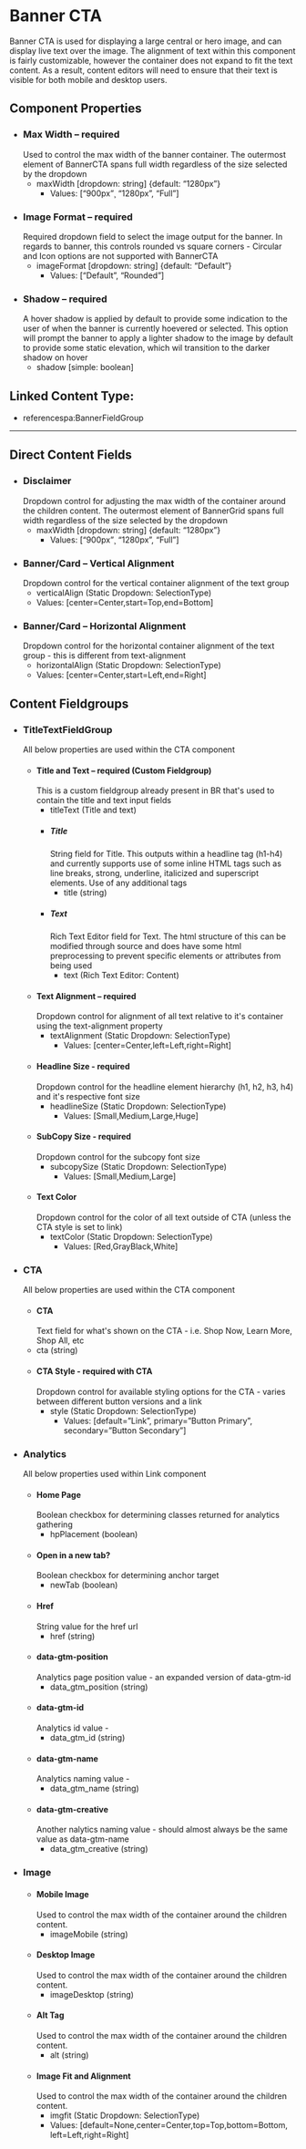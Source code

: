 # Banner CTA

Banner CTA is used for displaying a large central or hero image, and can display live text over the image. The alignment of text within this component is fairly customizable, however the container does not expand to fit the text content. As a result, content editors will need to ensure that their text is visible for both mobile and desktop users.

## Component Properties

- ### Max Width – required
  Used to control the max width of the banner container. The outermost element of BannerCTA spans full width regardless of the size selected by the dropdown
  - maxWidth [dropdown: string] {default: “1280px”}
    - Values: [“900px”¸ “1280px”, “Full”]
- ### Image Format – required
  Required dropdown field to select the image output for the banner. In regards to banner, this controls rounded vs square corners - Circular and Icon options are not supported with BannerCTA
  - imageFormat [dropdown: string] {default: “Default”}
    - Values: [“Default”, “Rounded”]
- ### Shadow – required
  A hover shadow is applied by default to provide some indication to the user of when the banner is currently hoevered or selected. This option will prompt the banner to apply a lighter shadow to the image by default to provide some static elevation, which wil transition to the darker shadow on hover
  - shadow [simple: boolean]

## Linked Content Type:

- referencespa:BannerFieldGroup

---

## Direct Content Fields

- ### Disclaimer
  Dropdown control for adjusting the max width of the container around the children content. The outermost element of BannerGrid spans full width regardless of the size selected by the dropdown
  - maxWidth [dropdown: string] {default: “1280px”}
    - Values: [“900px”¸ “1280px”, “Full”]
- ### Banner/Card – Vertical Alignment
  Dropdown control for the vertical container alignment of the text group
  - verticalAlign (Static Dropdown: SelectionType)
  - Values: [center=Center,start=Top,end=Bottom]
- ### Banner/Card – Horizontal Alignment
  Dropdown control for the horizontal container alignment of the text group - this is different from text-alignment
  - horizontalAlign (Static Dropdown: SelectionType)
  - Values: [center=Center,start=Left,end=Right]

## Content Fieldgroups

- ### TitleTextFieldGroup

  All below properties are used within the CTA component

  - #### Title and Text – required (Custom Fieldgroup)
    This is a custom fieldgroup already present in BR that's used to contain the title and text input fields
    - titleText (Title and text)
    - ##### Title
      String field for Title. This outputs within a headline tag (h1-h4) and currently supports use of some inline HTML tags such as line breaks, strong, underline, italicized and superscript elements. Use of any additional tags
      - title (string)
    - ##### Text
      Rich Text Editor field for Text. The html structure of this can be modified through source and does have some html preprocessing to prevent specific elements or attributes from being used
      - text (Rich Text Editor: Content)
  - #### Text Alignment – required
    Dropdown control for alignment of all text relative to it's container using the text-alignment property
    - textAlignment (Static Dropdown: SelectionType)
      - Values: [center=Center,left=Left,right=Right]
  - #### Headline Size - required
    Dropdown control for the headline element hierarchy (h1, h2, h3, h4) and it's respective font size
    - headlineSize (Static Dropdown: SelectionType)
      - Values: [Small,Medium,Large,Huge]
  - #### SubCopy Size - required
    Dropdown control for the subcopy font size
    - subcopySize (Static Dropdown: SelectionType)
      - Values: [Small,Medium,Large]
  - #### Text Color
    Dropdown control for the color of all text outside of CTA (unless the CTA style is set to link)
    - textColor (Static Dropdown: SelectionType)
      - Values: [Red,GrayBlack,White]

- ### CTA

  All below properties are used within the CTA component

  - #### CTA
    Text field for what's shown on the CTA - i.e. Shop Now, Learn More, Shop All, etc
  - cta (string)
  - #### CTA Style - required with CTA
    Dropdown control for available styling options for the CTA - varies between different button versions and a link
    - style (Static Dropdown: SelectionType)
      - Values: [default=”Link”, primary=”Button Primary”, secondary=”Button Secondary”]

- ### Analytics

  All below properties used within Link component

  - #### Home Page
    Boolean checkbox for determining classes returned for analytics gathering
    - hpPlacement (boolean)
  - #### Open in a new tab?
    Boolean checkbox for determining anchor target
    - newTab (boolean)
  - #### Href
    String value for the href url
    - href (string)
  - #### data-gtm-position
    Analytics page position value - an expanded version of data-gtm-id
    - data_gtm_position (string)
  - #### data-gtm-id
    Analytics id value -
    - data_gtm_id (string)
  - #### data-gtm-name
    Analytics naming value -
    - data_gtm_name (string)
  - #### data-gtm-creative
    Another nalytics naming value - should almost always be the same value as data-gtm-name
    - data_gtm_creative (string)

- ### Image
  - #### Mobile Image
    Used to control the max width of the container around the children content.
    - imageMobile (string)
  - #### Desktop Image
    Used to control the max width of the container around the children content.
    - imageDesktop (string)
  - #### Alt Tag
    Used to control the max width of the container around the children content.
    - alt (string)
  - #### Image Fit and Alignment
    Used to control the max width of the container around the children content.
    - imgfit (Static Dropdown: SelectionType)
    - Values: [default=None,center=Center,top=Top,bottom=Bottom,
      left=Left,right=Right]
